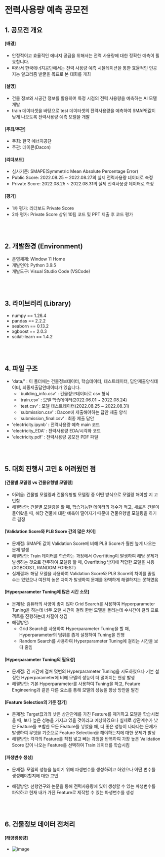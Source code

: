 # 전력사용량 예측 공모전
## 1. 공모전 개요
#### [배경] 
- 안정적이고 효율적인 에너지 공급을 위해서는 전력 사용량에 대한 정확한 예측이 필요합니다.
- 따라서 한국에너지공단에서는 전력 사용량 예측 시뮬레이션을 통한 효율적인 인공지능 알고리즘 발굴을 목표로 본 대회를 개최

#### [설명]
- 건물 정보와 시공간 정보를 활용하여 특정 시점의 전력 사용량을 예측하는 AI 모델 개발
- train 데이터셋을 바탕으로 test 데이터셋의 전력사용량을 예측하여 SMAPE값이 낮게 나오도록 전력사용량 예측 모델을 개발

#### [주최/주관]
- 주최: 한국 에너지공단
- 주관: 데이콘(Dacon)

#### [리더보드]
- 심사기준: SMAPE(Symmetric Mean Absolute Percentage Error)
- Public Score: 2022.08.25 ~ 2022.08.27의 실제 전력사용량 데이터로 측정
- Private Score: 2022.08.25 ~ 2022.08.31의 실제 전력사용량 데이터로 측정

#### [평가]
- 1차 평가: 리더보드 Private Score
- 2차 평가: Private Score 상위 10팀 코드 및 PPT 제출 후 코드 평가

<br/></br>

## 2. 개발환경 (Environment)
- 운영체제: Window 11 Home
- 개발언어: Python 3.9.5
- 개발도구: Visual Studio Code (VSCode)

<br/></br>

## 3. 라이브러리 (Library)
- numpy == 1.26.4
- pandas == 2.2.2
- seaborn == 0.13.2
- xgboost == 2.0.3
- scikit-learn == 1.4.2

<br/></br>

## 4. 파일 구조
- 'data/' : 이 폴더에는 건물정보데이터, 학습데이터, 테스트데이터, 답안제출양식데이터, 최종제출답안데이터가 있습니다.
  - 'building_info.csv' : 건물정보데이터로 csv 형식
  - 'train.csv' : 모델 학습데이터(2022.06.01 ~ 2022.08.24)
  - 'test.csv' : 모델 테스트데이터(2022.08.25 ~ 2022.08.31)
  - 'submission.csv' : Dacon에 제출해야하는 답안 제출 양식
  - 'submission_final.csv' : 최종 제출 답안
- 'electricity.ipynb' : 전력사용량 예측 main 코드
- 'electricity_EDA' : 전력사용량 EDA/시각화 코드
- 'electricity.pdf' : 전력사용량 공모전 PDF 파일
  
<br/></br>

## 5. 대회 진행시 고민 & 어려웠던 점
#### [건물별 모델링 vs 건물유형별 모델링]
- 어려움: 건물별 모델링과 건물유형별 모델링 중 어떤 방식으로 모델링 해야할 지 고민함
- 해결방안: 건물별 모델링을 할 때, 학습가능한 데이터의 개수가 적고, 새로운 건물이 들어왔을 때, 해당 건물에 대한 예측이 떨어지기 때문에 건물유형별 모델링을 하기로 결정

#### [Validation Score와 PLB Score 간의 많은 차이]
- 문제점: SMAPE 값이 Validation Score에 비해 PLB Score가 훨씬 높게 나오는 문제 발생
- 해결방안: Train 데이터를 학습하는 과정에서 Overfitting이 발생하여 해당 문제가 발생하는 것으로 간주하여 모델링 할 때, Overfitting 방지에 적합한 모델을 사용 (XGBOOST, RANDOM FOREST)
- 실제결과: 해당 모델을 사용하여 Validation Score와 PLB Score의 차이를 줄일 수는 있었으나 여전히 높은 차이가 발생하여 문제를 완벽하게 해결하지는 못하였음

#### [Hyperparameter Tuning에 많은 시간 소모]
- 문제점: 컴퓨터의 사양이 좋지 않아 Grid Search를 사용하여 Hyperparameter Tuning을 하는데 너무 오랜 시간이 걸려 한번 모델을 돌리는데 수시간이 걸려 프로젝트를 진행하는데 차질이 생김
- 해결방안:
  - Grid Search를 사용하여 Hyperparameter Tuning을 할 때, Hyperparameter의 범위를 좁게 설정하여 Tuning을 진행
  - Random Search를 사용하여 Hyperparameter Tuning에 걸리는 시간을 보다 줄임
 
#### [Hyperparameter Tuning의 필요성]
- 문제점: 긴 시간에 걸쳐 몇번의 Hyperparameter Tuning을 시도하였으나 기본 설정한 Hyperparameter에 비해 모델의 성능이 더 떨어지는 현상 발생
- 해결방안: 기본 Hyperparameter를 사용하여 Tuning을 하고, Feature Engineering과 같은 다른 요소를 통해 모델의 성능을 향상 방안을 발견

#### [Feature Selection의 기준 잡기]
- 문제점: Target값과의 낮은 상관관계를 가진 Feature를 제거하고 모델을 학습시켰을 때, 보다 높은 성능을 가지고 있을 것이라고 예상하였으나 실제로 상관계수가 낮은 Feature를 포함한 모든 Feature를 넣었을 때, 더 좋은 성능이 나타나는 문제가 발생하여 무엇을 기준으로 Feature Selection을 해야하는지에 대한 문제가 발생
- 해결방안: 각각의 Feature를 직접 넣고 빼는 과정을 반복하여 가장 높은 Validation Score 값이 나오는 Feature를 선택하여 Train 데이터를 학습시킴

#### [파생변수 생성]
- 문제점: 모델의 성능을 높이기 위해 파생변수를 생성하려고 하였으나 어떤 변수를 생성해야할지에 대한 고민
- 해결방안: 선행연구와 논문을 통해 전력사용량에 있어 생성할 수 있는 파생변수를 파악하고 현재 내가 가진 Feature로 제작할 수 있는 파생변수를 생성

  <br/></br>
  
## 6. 건물정보 데이터 전처리
#### [태양광용량]
- ![image](https://github.com/dongkieric98/Electricity_Consumption_Forecasting_Project/assets/118495885/5cf843f2-a6cd-4794-b1d2-db34555dcf26)

